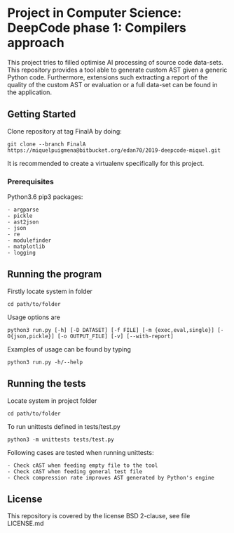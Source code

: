 # Project in Computer Science: DeepCode phase 1: Compilers approach

This project tries to filled optimise AI processing of source code data-sets. This repository provides a tool able to generate custom AST given a generic Python code. Furthermore, extensions such extracting a report of the quality of the custom AST or evaluation or a full data-set can be found in the application.

## Getting Started
Clone repository at tag FinalA by doing:
```
git clone --branch FinalA https://miquelpuigmena@bitbucket.org/edan70/2019-deepcode-miquel.git
```
It is recommended to create a virtualenv specifically for this project.


### Prerequisites
Python3.6
pip3 packages:
```
- argparse
- pickle
- ast2json
- json
- re
- modulefinder
- matplotlib
- logging
```

## Running the program
Firstly locate system in folder
```
cd path/to/folder
```
Usage options are 
```
python3 run.py [-h] [-D DATASET] [-f FILE] [-m {exec,eval,single}] [-O{json,pickle}] [-o OUTPUT_FILE] [-v] [--with-report]
```
Examples of usage can be found by typing
```
python3 run.py -h/--help
```

## Running the tests
Locate system in project folder
```
cd path/to/folder
```
To run unittests defined in tests/test.py
```
python3 -m unittests tests/test.py
```
Following cases are tested when running unittests:
```
- Check cAST when feeding empty file to the tool
- Check cAST when feeding general test file
- Check compression rate improves AST generated by Python's engine
```

## License

This repository is covered by the license BSD 2-clause, see file LICENSE.md


